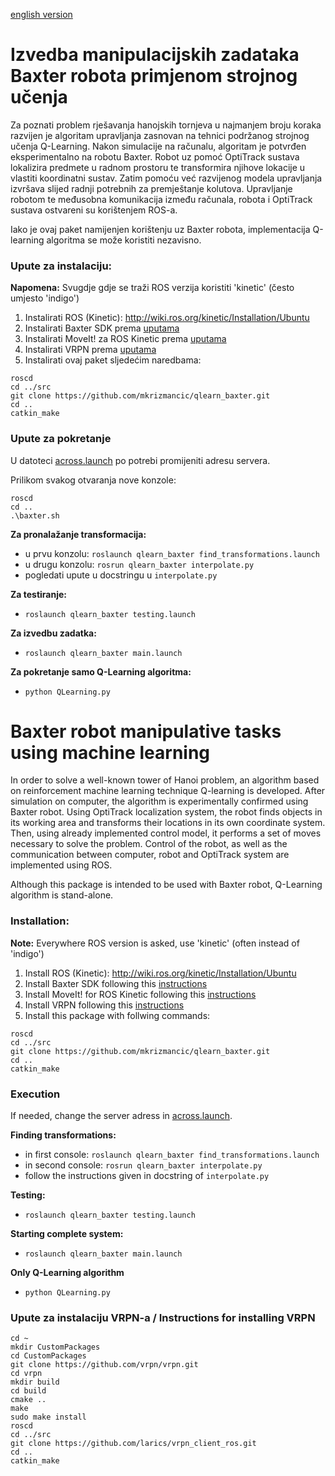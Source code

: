 [english version](#baxter-robot-manipulative-tasks-using-machine-learning)

# Izvedba manipulacijskih zadataka Baxter robota primjenom strojnog učenja
Za poznati problem rješavanja hanojskih tornjeva u najmanjem broju koraka razvijen je algoritam upravljanja zasnovan na tehnici podržanog strojnog učenja Q-Learning. Nakon simulacije na računalu, algoritam je potvrđen eksperimentalno na robotu Baxter. Robot uz pomoć OptiTrack sustava lokalizira predmete u radnom prostoru te transformira njihove lokacije u vlastiti koordinatni sustav. Zatim pomoću već razvijenog modela upravljanja izvršava slijed radnji potrebnih za premještanje kolutova. Upravljanje robotom te međusobna komunikacija između računala, robota i OptiTrack sustava ostvareni su korištenjem ROS-a.

Iako je ovaj paket namijenjen korištenju uz Baxter robota, implementacija Q-learning algoritma se može koristiti nezavisno.

### Upute za instalaciju:
**Napomena:** Svugdje gdje se traži ROS verzija koristiti 'kinetic' (često umjesto 'indigo')
1. Instalirati ROS (Kinetic): http://wiki.ros.org/kinetic/Installation/Ubuntu
2. Instalirati Baxter SDK prema [uputama](http://sdk.rethinkrobotics.com/wiki/Workstation_Setup#Step_3:_Create_Baxter_Development_Workspace)
3. Instalirati MoveIt! za ROS Kinetic prema [uputama](http://moveit.ros.org/install/)
4. Instalirati VRPN prema [uputama](#upute-za-instalaciju-vrpn-a)
5. Instalirati ovaj paket sljedećim naredbama:
```
roscd
cd ../src
git clone https://github.com/mkrizmancic/qlearn_baxter.git
cd ..
catkin_make
```


### Upute za pokretanje
U datoteci [across.launch](../launch/across.launch) po potrebi promijeniti adresu servera.

Prilikom svakog otvaranja nove konzole:
```
roscd
cd ..
.\baxter.sh
```

**Za pronalažanje transformacija:**
- u prvu konzolu: ```roslaunch qlearn_baxter find_transformations.launch```
- u drugu konzolu: ```rosrun qlearn_baxter interpolate.py```
- pogledati upute u docstringu u ```interpolate.py```


**Za testiranje:**
- ```roslaunch qlearn_baxter testing.launch```

**Za izvedbu zadatka:**
- ```roslaunch qlearn_baxter main.launch```

**Za pokretanje samo Q-Learning algoritma:**
- ```python QLearning.py```


# Baxter robot manipulative tasks using machine learning
In order to solve a well-known tower of Hanoi problem, an algorithm based on reinforcement machine learning technique Q-learning is developed. After simulation on computer, the algorithm is experimentally confirmed using Baxter robot. Using OptiTrack localization system, the robot finds objects in its working area and transforms their locations in its own coordinate system. Then, using already implemented control model, it performs a set of moves necessary to solve the problem. Control of the robot, as well as the communication between computer, robot and OptiTrack system are implemented using ROS.

Although this package is intended to be used with Baxter robot, Q-Learning algorithm is stand-alone.

### Installation:
**Note:** Everywhere ROS version is asked, use 'kinetic' (often instead of 'indigo')
1. Install ROS (Kinetic): http://wiki.ros.org/kinetic/Installation/Ubuntu
2. Install Baxter SDK following this [instructions](http://sdk.rethinkrobotics.com/wiki/Workstation_Setup#Step_3:_Create_Baxter_Development_Workspace)
3. Install MoveIt! for ROS Kinetic following this [instructions](http://moveit.ros.org/install/)
4. Install VRPN following this [instructions](#upute-za-instalaciju-vrpn-a)
5. Install this package with follwing commands:
```
roscd
cd ../src
git clone https://github.com/mkrizmancic/qlearn_baxter.git
cd ..
catkin_make
```

### Execution
If needed, change the server adress in [across.launch](../launch/across.launch).

**Finding transformations:**
- in first console: ```roslaunch qlearn_baxter find_transformations.launch```
- in second console: ```rosrun qlearn_baxter interpolate.py```
- follow the instructions given in docstring of ```interpolate.py```

**Testing:**
- ```roslaunch qlearn_baxter testing.launch```

**Starting complete system:**
- ```roslaunch qlearn_baxter main.launch```

**Only Q-Learning algorithm**
- ```python QLearning.py```

### Upute za instalaciju VRPN-a / Instructions for installing VRPN
```
cd ~
mkdir CustomPackages
cd CustomPackages
git clone https://github.com/vrpn/vrpn.git
cd vrpn
mkdir build
cd build
cmake ..
make
sudo make install
roscd
cd ../src
git clone https://github.com/larics/vrpn_client_ros.git
cd ..
catkin_make
```
